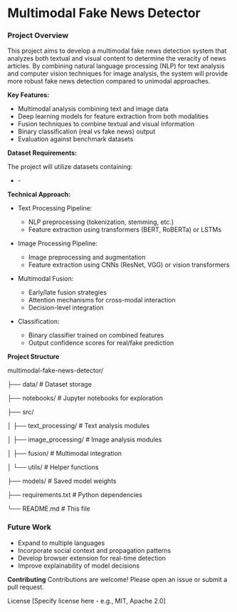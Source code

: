 # Multimodal Fake News Detector
### **Project Overview**

This project aims to develop a multimodal fake news detection system that analyzes both textual and visual content to determine the veracity of news articles. By combining natural language processing (NLP) for text analysis and computer vision techniques for image analysis, the system will provide more robust fake news detection compared to unimodal approaches.

**Key Features:**
- Multimodal analysis combining text and image data
- Deep learning models for feature extraction from both modalities
- Fusion techniques to combine textual and visual information
- Binary classification (real vs fake news) output
- Evaluation against benchmark datasets

**Dataset Requirements:**

The project will utilize datasets containing:
- \-

**Technical Approach:**

- Text Processing Pipeline:
  - NLP preprocessing (tokenization, stemming, etc.)
  - Feature extraction using transformers (BERT, RoBERTa) or LSTMs

- Image Processing Pipeline:
  - Image preprocessing and augmentation
  - Feature extraction using CNNs (ResNet, VGG) or vision transformers

- Multimodal Fusion:
  - Early/late fusion strategies
  - Attention mechanisms for cross-modal interaction
  - Decision-level integration

- Classification:
  - Binary classifier trained on combined features
  - Output confidence scores for real/fake prediction

**Project Structure**

multimodal-fake-news-detector/

├── data/                   # Dataset storage

├── notebooks/              # Jupyter notebooks for exploration

├── src/

│   ├── text_processing/    # Text analysis modules

│   ├── image_processing/   # Image analysis modules

│   ├── fusion/             # Multimodal integration

│   └── utils/              # Helper functions

├── models/                 # Saved model weights

├── requirements.txt        # Python dependencies

└── README.md               # This file

### Future Work
- Expand to multiple languages
- Incorporate social context and propagation patterns
- Develop browser extension for real-time detection
- Improve explainability of model decisions

**Contributing**
Contributions are welcome! Please open an issue or submit a pull request.

License
[Specify license here - e.g., MIT, Apache 2.0]
